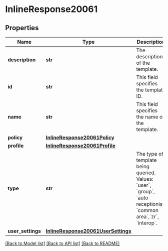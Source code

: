 # InlineResponse20061

## Properties
Name | Type | Description | Notes
------------ | ------------- | ------------- | -------------
**description** | **str** | The description of the template. | [optional] 
**id** | **str** | This field specifies the template ID. | [optional] 
**name** | **str** | This field specifies the name of the template. | [optional] 
**policy** | [**InlineResponse20061Policy**](InlineResponse20061Policy.md) |  | [optional] 
**profile** | [**InlineResponse20061Profile**](InlineResponse20061Profile.md) |  | [optional] 
**type** | **str** | The type of template being queried. Values: &#x60;user&#x60;, &#x60;group&#x60;, &#x60;auto receptionist&#x60; &#x60;common area&#x60;,&#x60;zr&#x60;, &#x60;interop&#x60;. | [optional] 
**user_settings** | [**InlineResponse20061UserSettings**](InlineResponse20061UserSettings.md) |  | [optional] 

[[Back to Model list]](../README.md#documentation-for-models) [[Back to API list]](../README.md#documentation-for-api-endpoints) [[Back to README]](../README.md)

